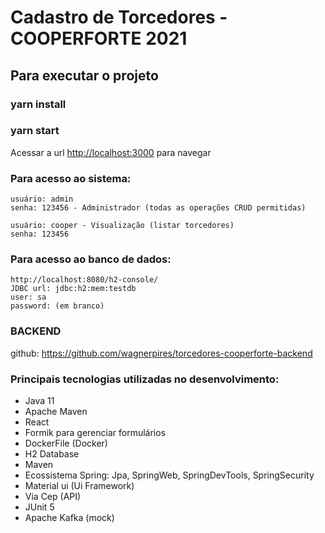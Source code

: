# Cadastro de Torcedores - COOPERFORTE 2021

## Para executar o projeto

###  yarn install
###  yarn start

Acessar a url [http://localhost:3000](http://localhost:3000) para navegar

### Para acesso ao sistema:

    usuário: admin 
    senha: 123456 - Administrador (todas as operações CRUD permitidas)
	
	usuário: cooper - Visualização (listar torcedores)
	senha: 123456

### Para acesso ao banco de dados:

    http://localhost:8080/h2-console/
    JDBC url: jdbc:h2:mem:testdb
    user: sa
    password: (em branco)


### BACKEND

github: https://github.com/wagnerpires/torcedores-cooperforte-backend


### Principais tecnologias utilizadas no desenvolvimento:

* Java 11
* Apache Maven
* React
* Formik para gerenciar formulários
* DockerFile (Docker)
* H2 Database
* Maven
* Ecossistema Spring: Jpa, SpringWeb, SpringDevTools, SpringSecurity
* Material ui (Ui Framework)
* Via Cep (API)
* JUnit 5
* Apache Kafka (mock)
	



